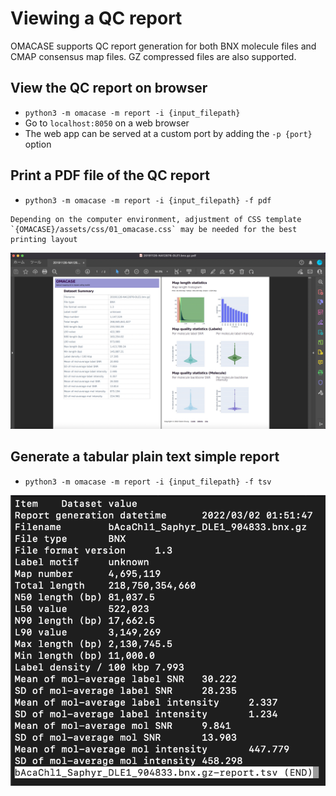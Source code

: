 # Viewing a QC report

OMACASE supports QC report generation for both BNX molecule files and CMAP consensus map files.
GZ compressed files are also supported.

## View the QC report on browser
- `python3 -m omacase -m report -i {input_filepath}`
- Go to `localhost:8050` on a web browser
- The web app can be served at a custom port by adding the `-p {port}` option

## Print a PDF file of the QC report
- `python3 -m omacase -m report -i {input_filepath} -f pdf`

```{note}
Depending on the computer environment, adjustment of CSS template 
`{OMACASE}/assets/css/01_omacase.css` may be needed for the best printing layout
```

![web_select_data](_img/omacase-qc-pdf-bnx.png)

## Generate a tabular plain text simple report
- `python3 -m omacase -m report -i {input_filepath} -f tsv`

![web_select_data](_img/omacase-qc-tsv-bnx.png)
